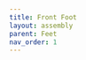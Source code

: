 ```yaml
---
title: Front Foot
layout: assembly
parent: Feet
nav_order: 1
---
```


<div class="online_3d_viewer"
    style="width: 600px; height: 800px;"
    model="{{site.url}}/{{site.baseurl}}/assets/STL/Z Idler Tensioner Assy.STL">
</div>
